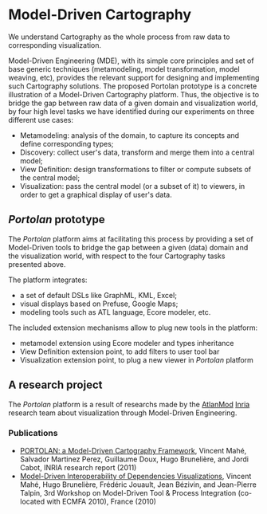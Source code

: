 # Model-Driven Cartography
We understand Cartography as the whole process from raw data to corresponding visualization.

Model-Driven Engineering (MDE), with its simple core principles and set of base generic techniques (metamodeling, model transformation, model weaving, etc), provides the relevant support for designing and implementing such Cartography solutions. The proposed Portolan prototype is a concrete illustration of a Model-Driven Cartography platform. Thus, the objective is to bridge the gap between raw data of a given domain and visualization world, by four high level tasks we have identified during our experiments on three different use cases:

* Metamodeling: analysis of the domain, to capture its concepts and define corresponding types;
* Discovery: collect user's data, transform and merge them into a central model;
* View Definition: design transformations to filter or compute subsets of the central model;
* Visualization: pass the central model (or a subset of it) to viewers, in order to get a graphical display of user's data.

## *Portolan* prototype
The *Portolan* platform aims at facilitating this process by providing a set of Model-Driven tools to bridge the gap between a given (data) domain and the visualization world, with respect to the four Cartography tasks presented above.

The platform integrates:

* a set of default DSLs like GraphML, KML, Excel;
* visual displays based on Prefuse, Google Maps;
* modeling tools such as ATL language, Ecore modeler, etc.

The included extension mechanisms allow to plug new tools in the platform:

* metamodel extension using Ecore modeler and types inheritance
* View Definition extension point, to add filters to user tool bar
* Visualization extension point, to plug a new viewer in *Portolan* platform

## A research project
The *Portolan* platform is a result of researchs made by the [AtlanMod](http://web.emn.fr/x-info/atlanmod/index.php?title=Main_Page) [Inria](https://www.inria.fr/) research team about visualization through Model-Driven Engineering.

### Publications
* [PORTOLAN: a Model-Driven Cartography Framework](https://hal.archives-ouvertes.fr/inria-00568186/fr/), Vincent Mahé, Salvador Martinez Perez, Guillaume Doux, Hugo Brunelière, and Jordi Cabot, INRIA research report (2011)
* [Model-Driven Interoperability of Dependencies Visualizations](https://hal.archives-ouvertes.fr/file/index/docid/534441/filename/MDTPI_DepsVisualization.pdf), Vincent Mahé, Hugo Brunelière, Frédéric Jouault, Jean Bézivin, and Jean-Pierre Talpin, 3rd Workshop on Model-Driven Tool & Process Integration (co-located with ECMFA 2010), France (2010)
